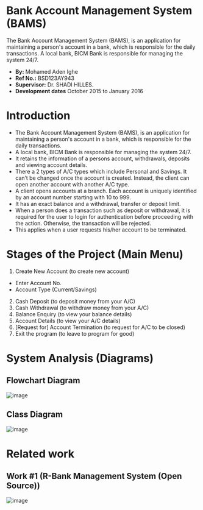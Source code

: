 # Bank Account Management System (BAMS)
The Bank Account Management System (BAMS),  is an application for maintaining a person's account in a bank, which is responsible for the daily transactions. A local bank, BICM Bank is responsible for managing the system 24/7. 

- **By:** Mohamed Aden Ighe
- **Ref No.:** BSD123AY943
- **Supervisor:** Dr. SHADI HILLES. 
- **Development dates** October 2015 to January 2016 

# Introduction 
- The Bank Account Management System (BAMS),  is an application for maintaining a person's account in a bank, which is responsible for the daily transactions.
- A local bank, BICM Bank is responsible for managing the system 24/7. 
- It retains the information of a persons account, withdrawals, deposits and viewing account details. 
- There a 2 types of A/C types which include Personal and Savings. It can’t be changed once the account is created. Instead, the client can open another account with another A/C type.
- A client opens accounts at a branch. Each account is uniquely identified by an account number starting with 10 to 999.
- It has an exact balance and a withdrawal, transfer or deposit limit. 
- When a person does a transaction such as deposit or withdrawal, it is required for the user to login for authentication before proceeding with the action. Otherwise, the transaction will be rejected. 
- This applies when a user requests his/her account to be terminated. 

# Stages of the Project (Main Menu)
1) Create New Account (to create new account)
 - Enter Account No.
- Account Type (Current/Savings)
2) Cash Deposit (to deposit money from your A/C)
3) Cash Withdrawal (to withdraw money from your A/C)
4) Balance Enquiry (to view your balance details)
5) Account Details (to view your A/C details)
6) [Request for] Account Termination (to request for A/C to be closed)
7) Exit the program (to leave to program for good)

# System Analysis (Diagrams)

## Flowchart Diagram
![image](https://github.com/katarighe/bank-account-management-system/assets/80690364/5008848f-d5d4-4588-a2a9-1214f37ce702)

## Class Diagram
![image](https://github.com/katarighe/bank-account-management-system/assets/80690364/74628c70-721a-4403-ab24-4d75069057fe)

# Related work
## Work #1 (R-Bank Management System (Open Source))
![image](https://github.com/katarighe/bank-account-management-system/assets/80690364/de748c4f-f1b9-4ba1-b634-9fc80e446784)

